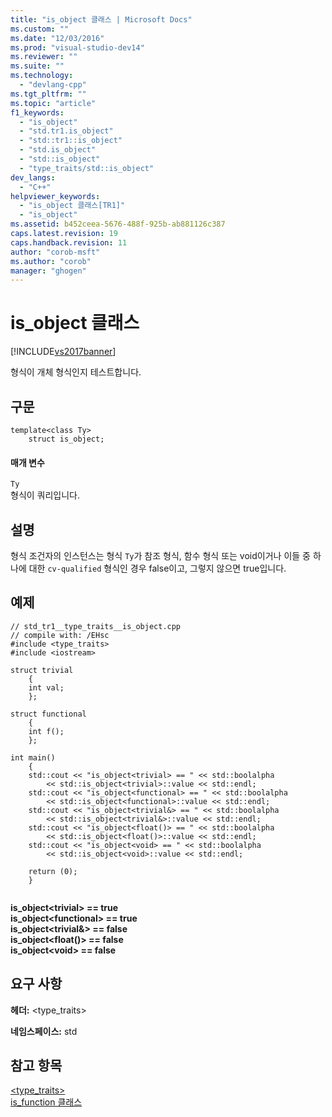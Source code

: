 ```yaml
---
title: "is_object 클래스 | Microsoft Docs"
ms.custom: ""
ms.date: "12/03/2016"
ms.prod: "visual-studio-dev14"
ms.reviewer: ""
ms.suite: ""
ms.technology: 
  - "devlang-cpp"
ms.tgt_pltfrm: ""
ms.topic: "article"
f1_keywords: 
  - "is_object"
  - "std.tr1.is_object"
  - "std::tr1::is_object"
  - "std.is_object"
  - "std::is_object"
  - "type_traits/std::is_object"
dev_langs: 
  - "C++"
helpviewer_keywords: 
  - "is_object 클래스[TR1]"
  - "is_object"
ms.assetid: b452ceea-5676-488f-925b-ab881126c387
caps.latest.revision: 19
caps.handback.revision: 11
author: "corob-msft"
ms.author: "corob"
manager: "ghogen"
---
```

# is_object 클래스
[!INCLUDE[vs2017banner](../assembler/inline/includes/vs2017banner.md)]

형식이 개체 형식인지 테스트합니다.  
  
## 구문  
  
```  
template<class Ty>  
    struct is_object;  
```  
  
#### 매개 변수  
 `Ty`  
 형식이 쿼리입니다.  
  
## 설명  
 형식 조건자의 인스턴스는 형식 `Ty`가 참조 형식, 함수 형식 또는 void이거나 이들 중 하나에 대한 `cv-qualified` 형식인 경우 false이고, 그렇지 않으면 true입니다.  
  
## 예제  
  
```  
// std_tr1__type_traits__is_object.cpp   
// compile with: /EHsc   
#include <type_traits>   
#include <iostream>   
  
struct trivial   
    {   
    int val;   
    };   
  
struct functional   
    {   
    int f();   
    };   
  
int main()   
    {   
    std::cout << "is_object<trivial> == " << std::boolalpha   
        << std::is_object<trivial>::value << std::endl;   
    std::cout << "is_object<functional> == " << std::boolalpha   
        << std::is_object<functional>::value << std::endl;   
    std::cout << "is_object<trivial&> == " << std::boolalpha   
        << std::is_object<trivial&>::value << std::endl;   
    std::cout << "is_object<float()> == " << std::boolalpha   
        << std::is_object<float()>::value << std::endl;   
    std::cout << "is_object<void> == " << std::boolalpha   
        << std::is_object<void>::value << std::endl;   
  
    return (0);   
    }  
  
```  
  
  **is\_object\<trivial\> \=\= true**  
**is\_object\<functional\> \=\= true**  
**is\_object\<trivial&\> \=\= false**  
**is\_object\<float\(\)\> \=\= false**  
**is\_object\<void\> \=\= false**   
## 요구 사항  
 **헤더:** \<type\_traits\>  
  
 **네임스페이스:** std  
  
## 참고 항목  
 [\<type\_traits\>](../standard-library/type-traits.md)   
 [is\_function 클래스](../standard-library/is-function-class.md)